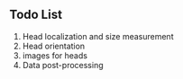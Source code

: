 ## Todo List
1. Head localization and size measurement
2. Head orientation
3. images for heads
4. Data post-processing
